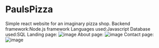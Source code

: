 # PaulsPizza
Simple react website for an imaginary pizza shop.
Backend framework:Node.js framework
Languages used:Javascript
Database used:SQL
  Landing page:
  ![image](https://github.com/user-attachments/assets/edcc4782-f31f-4b6e-b0be-da6ec96dc1eb)
  About page:
  ![image](https://github.com/user-attachments/assets/ac179038-4fe1-496f-ac86-93902e068cb9)
  Contact page:
  ![image](https://github.com/user-attachments/assets/533b2748-d9c6-4b48-a02a-c9261e3f8e5c)



